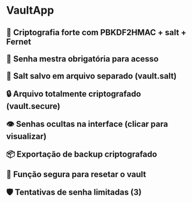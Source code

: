 # VaultApp

<h2> 🔐 Criptografia forte com PBKDF2HMAC + salt + Fernet

🔑 Senha mestra obrigatória para acesso

🧊 Salt salvo em arquivo separado (vault.salt)

🔒 Arquivo totalmente criptografado (vault.secure)

👁️ Senhas ocultas na interface (clicar para visualizar)

📦 Exportação de backup criptografado

🚨 Função segura para resetar o vault

🛡️ Tentativas de senha limitadas (3)

</h2>

